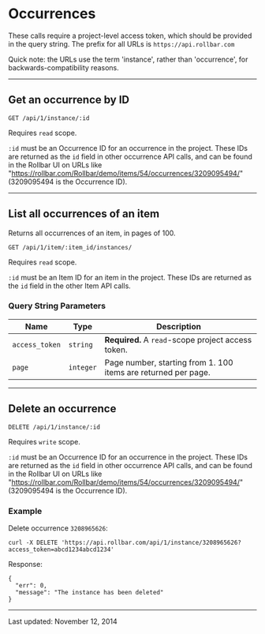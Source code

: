 # Occurrences

These calls require a project-level access token, which should be provided in the query string. The prefix for all URLs is `https://api.rollbar.com`

Quick note: the URLs use the term 'instance', rather than 'occurrence', for backwards-compatibility reasons.

<!-- Sub:[TOC] -->

---

## Get an occurrence by ID

    GET /api/1/instance/:id

Requires `read` scope.

`:id` must be an Occurrence ID for an occurrence in the project. These IDs are returned as the `id` field in other occurrence API calls, and can be found in the Rollbar UI on URLs like "https://rollbar.com/Rollbar/demo/items/54/occurrences/3209095494/" (3209095494 is the Occurrence ID).


---

## List all occurrences of an item

Returns all occurrences of an item, in pages of 100.

    GET /api/1/item/:item_id/instances/

Requires `read` scope.

`:id` must be an Item ID for an item in the project. These IDs are returned as the `id` field in the other Item API calls.


### Query String Parameters

Name | Type | Description
-----|------|-------------
`access_token`|`string`|**Required.** A `read`-scope project access token.
`page`|`integer`|Page number, starting from 1. 100 items are returned per page.


---

## Delete an occurrence

    DELETE /api/1/instance/:id

Requires `write` scope.

`:id` must be an Occurrence ID for an occurrence in the project. These IDs are returned as the `id` field in other occurrence API calls, and can be found in the Rollbar UI on URLs like "https://rollbar.com/Rollbar/demo/items/54/occurrences/3209095494/" (3209095494 is the Occurrence ID).

### Example

Delete occurrence `3208965626`:

```
curl -X DELETE 'https://api.rollbar.com/api/1/instance/3208965626?access_token=abcd1234abcd1234'
```

Response:

```
{
  "err": 0,
  "message": "The instance has been deleted"
}
```

-----

Last updated: November 12, 2014
